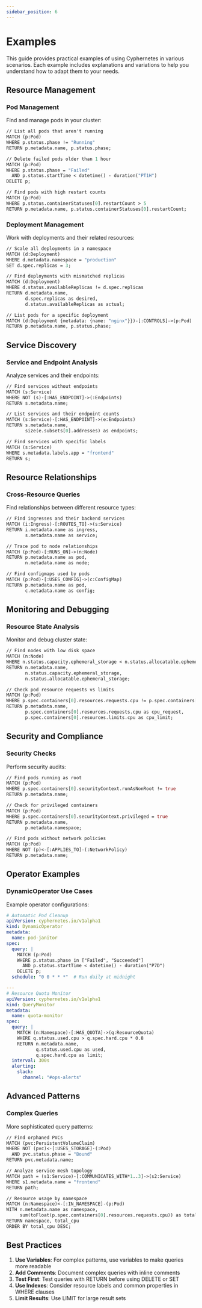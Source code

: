 ```yaml
---
sidebar_position: 6
---
```


# Examples

This guide provides practical examples of using Cyphernetes in various scenarios. Each example includes explanations and variations to help you understand how to adapt them to your needs.

## Resource Management

### Pod Management

Find and manage pods in your cluster:

```graphql
// List all pods that aren't running
MATCH (p:Pod)
WHERE p.status.phase != "Running"
RETURN p.metadata.name, p.status.phase;

// Delete failed pods older than 1 hour
MATCH (p:Pod)
WHERE p.status.phase = "Failed"
  AND p.status.startTime < datetime() - duration("PT1H")
DELETE p;

// Find pods with high restart counts
MATCH (p:Pod)
WHERE p.status.containerStatuses[0].restartCount > 5
RETURN p.metadata.name, p.status.containerStatuses[0].restartCount;
```

### Deployment Management

Work with deployments and their related resources:

```graphql
// Scale all deployments in a namespace
MATCH (d:Deployment)
WHERE d.metadata.namespace = "production"
SET d.spec.replicas = 3;

// Find deployments with mismatched replicas
MATCH (d:Deployment)
WHERE d.status.availableReplicas != d.spec.replicas
RETURN d.metadata.name,
       d.spec.replicas as desired,
       d.status.availableReplicas as actual;

// List pods for a specific deployment
MATCH (d:Deployment {metadata: {name: "nginx"}})-[:CONTROLS]->(p:Pod)
RETURN p.metadata.name, p.status.phase;
```

## Service Discovery

### Service and Endpoint Analysis

Analyze services and their endpoints:

```graphql
// Find services without endpoints
MATCH (s:Service)
WHERE NOT (s)-[:HAS_ENDPOINT]->(:Endpoints)
RETURN s.metadata.name;

// List services and their endpoint counts
MATCH (s:Service)-[:HAS_ENDPOINT]->(e:Endpoints)
RETURN s.metadata.name,
       size(e.subsets[0].addresses) as endpoints;

// Find services with specific labels
MATCH (s:Service)
WHERE s.metadata.labels.app = "frontend"
RETURN s;
```

## Resource Relationships

### Cross-Resource Queries

Find relationships between different resource types:

```graphql
// Find ingresses and their backend services
MATCH (i:Ingress)-[:ROUTES_TO]->(s:Service)
RETURN i.metadata.name as ingress,
       s.metadata.name as service;

// Trace pod to node relationships
MATCH (p:Pod)-[:RUNS_ON]->(n:Node)
RETURN p.metadata.name as pod,
       n.metadata.name as node;

// Find configmaps used by pods
MATCH (p:Pod)-[:USES_CONFIG]->(c:ConfigMap)
RETURN p.metadata.name as pod,
       c.metadata.name as config;
```

## Monitoring and Debugging

### Resource State Analysis

Monitor and debug cluster state:

```graphql
// Find nodes with low disk space
MATCH (n:Node)
WHERE n.status.capacity.ephemeral_storage < n.status.allocatable.ephemeral_storage * 0.1
RETURN n.metadata.name,
       n.status.capacity.ephemeral_storage,
       n.status.allocatable.ephemeral_storage;

// Check pod resource requests vs limits
MATCH (p:Pod)
WHERE p.spec.containers[0].resources.requests.cpu != p.spec.containers[0].resources.limits.cpu
RETURN p.metadata.name,
       p.spec.containers[0].resources.requests.cpu as cpu_request,
       p.spec.containers[0].resources.limits.cpu as cpu_limit;
```

## Security and Compliance

### Security Checks

Perform security audits:

```graphql
// Find pods running as root
MATCH (p:Pod)
WHERE p.spec.containers[0].securityContext.runAsNonRoot != true
RETURN p.metadata.name;

// Check for privileged containers
MATCH (p:Pod)
WHERE p.spec.containers[0].securityContext.privileged = true
RETURN p.metadata.name,
       p.metadata.namespace;

// Find pods without network policies
MATCH (p:Pod)
WHERE NOT (p)<-[:APPLIES_TO]-(:NetworkPolicy)
RETURN p.metadata.name;
```

## Operator Examples

### DynamicOperator Use Cases

Example operator configurations:

```yaml
# Automatic Pod Cleanup
apiVersion: cyphernetes.io/v1alpha1
kind: DynamicOperator
metadata:
  name: pod-janitor
spec:
  query: |
    MATCH (p:Pod)
    WHERE p.status.phase in ["Failed", "Succeeded"]
      AND p.status.startTime < datetime() - duration("P7D")
    DELETE p;
  schedule: "0 0 * * *"  # Run daily at midnight

---
# Resource Quota Monitor
apiVersion: cyphernetes.io/v1alpha1
kind: QueryMonitor
metadata:
  name: quota-monitor
spec:
  query: |
    MATCH (n:Namespace)-[:HAS_QUOTA]->(q:ResourceQuota)
    WHERE q.status.used.cpu > q.spec.hard.cpu * 0.8
    RETURN n.metadata.name,
           q.status.used.cpu as used,
           q.spec.hard.cpu as limit;
  interval: 300s
  alerting:
    slack:
      channel: "#ops-alerts"
```

## Advanced Patterns

### Complex Queries

More sophisticated query patterns:

```graphql
// Find orphaned PVCs
MATCH (pvc:PersistentVolumeClaim)
WHERE NOT (pvc)<-[:USES_STORAGE]-(:Pod)
  AND pvc.status.phase = "Bound"
RETURN pvc.metadata.name;

// Analyze service mesh topology
MATCH path = (s1:Service)-[:COMMUNICATES_WITH*1..3]->(s2:Service)
WHERE s1.metadata.name = "frontend"
RETURN path;

// Resource usage by namespace
MATCH (n:Namespace)<-[:IN_NAMESPACE]-(p:Pod)
WITH n.metadata.name as namespace,
     sum(toFloat(p.spec.containers[0].resources.requests.cpu)) as total_cpu
RETURN namespace, total_cpu
ORDER BY total_cpu DESC;
```

## Best Practices

1. **Use Variables**: For complex patterns, use variables to make queries more readable
2. **Add Comments**: Document complex queries with inline comments
3. **Test First**: Test queries with RETURN before using DELETE or SET
4. **Use Indexes**: Consider resource labels and common properties in WHERE clauses
5. **Limit Results**: Use LIMIT for large result sets 